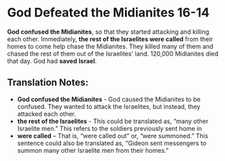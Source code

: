 God Defeated the Midianites 16-14
===================================


**God confused the Midianites**, so that they started attacking and
killing each other. Immediately, **the rest of the Israelites were
called** from their homes to come help chase the Midianites. They
killed many of them and chased the rest of them out of the Israelites'
land. 120,000 Midianites died that day. God had **saved** **Israel**.

Translation Notes:
------------------

-   **God confused the Midianites** - God caused the Midianites to be
    confused. They wanted to attack the Israelites, but instead, they
    attacked each other.
-   **the rest of the Israelites** - This could be translated as, “many
    other Israelite men.” This refers to the soldiers previously sent
    home in
-   **were called** – That is, “were called out” or, “were
summoned.”
    This sentence could also be translated as, “Gideon sent messengers
    to summon many other Israelite men from their homes.”

